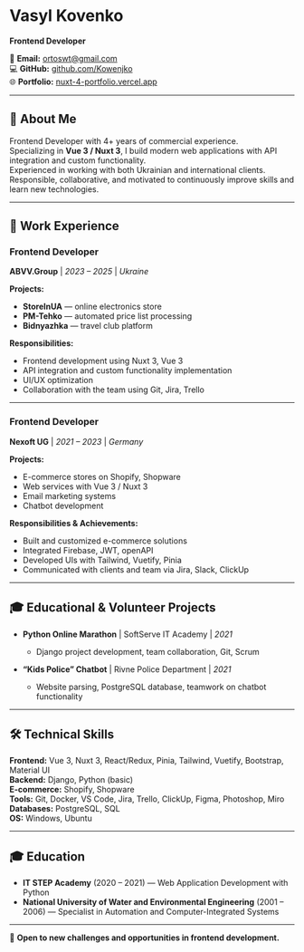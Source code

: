 # Vasyl Kovenko

**Frontend Developer**

📧 **Email:** [ortoswt@gmail.com](mailto:ortoswt@gmail.com)  
💻 **GitHub:** [github.com/Kowenjko](https://github.com/Kowenjko)  
🌐 **Portfolio:** [nuxt-4-portfolio.vercel.app](https://nuxt-4-portfolio.vercel.app)

---

## 👤 About Me

Frontend Developer with 4+ years of commercial experience.  
Specializing in **Vue 3 / Nuxt 3**, I build modern web applications with API integration and custom functionality.  
Experienced in working with both Ukrainian and international clients.  
Responsible, collaborative, and motivated to continuously improve skills and learn new technologies.

---

## 💼 Work Experience

### Frontend Developer

**ABVV.Group** | _2023 – 2025_ | _Ukraine_

**Projects:**

- **StoreInUA** — online electronics store
- **PM-Tehko** — automated price list processing
- **Bidnyazhka** — travel club platform

**Responsibilities:**

- Frontend development using Nuxt 3, Vue 3
- API integration and custom functionality implementation
- UI/UX optimization
- Collaboration with the team using Git, Jira, Trello

---

### Frontend Developer

**Nexoft UG** | _2021 – 2023_ | _Germany_

**Projects:**

- E-commerce stores on Shopify, Shopware
- Web services with Vue 3 / Nuxt 3
- Email marketing systems
- Chatbot development

**Responsibilities & Achievements:**

- Built and customized e-commerce solutions
- Integrated Firebase, JWT, openAPI
- Developed UIs with Tailwind, Vuetify, Pinia
- Communicated with clients and team via Jira, Slack, ClickUp

---

## 🎓 Educational & Volunteer Projects

- **Python Online Marathon** | SoftServe IT Academy | _2021_
  - Django project development, team collaboration, Git, Scrum

- **“Kids Police” Chatbot** | Rivne Police Department | _2021_
  - Website parsing, PostgreSQL database, teamwork on chatbot functionality

---

## 🛠 Technical Skills

**Frontend:** Vue 3, Nuxt 3, React/Redux, Pinia, Tailwind, Vuetify, Bootstrap, Material UI  
**Backend:** Django, Python (basic)  
**E-commerce:** Shopify, Shopware  
**Tools:** Git, Docker, VS Code, Jira, Trello, ClickUp, Figma, Photoshop, Miro  
**Databases:** PostgreSQL, SQL  
**OS:** Windows, Ubuntu

---

## 🎓 Education

- **IT STEP Academy** (2020 – 2021) — Web Application Development with Python
- **National University of Water and Environmental Engineering** (2001 – 2006) — Specialist in Automation and Computer-Integrated Systems

---

📌 **Open to new challenges and opportunities in frontend development.**
